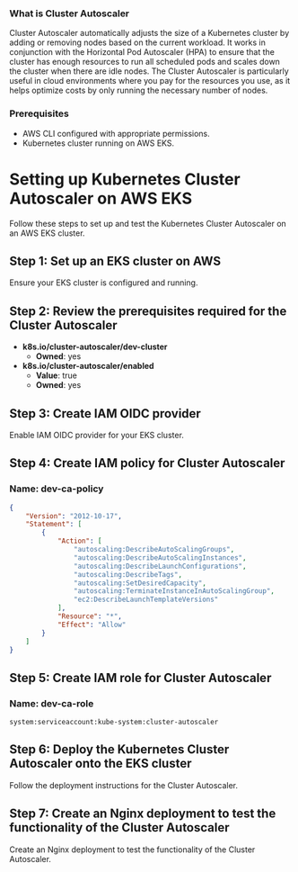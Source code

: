 ### What is Cluster Autoscaler

Cluster Autoscaler automatically adjusts the size of a Kubernetes cluster by adding or removing nodes based on the current workload. It works in conjunction with the Horizontal Pod Autoscaler (HPA) to ensure that the cluster has enough resources to run all scheduled pods and scales down the cluster when there are idle nodes. The Cluster Autoscaler is particularly useful in cloud environments where you pay for the resources you use, as it helps optimize costs by only running the necessary number of nodes.

### Prerequisites

- AWS CLI configured with appropriate permissions.
- Kubernetes cluster running on AWS EKS.

# Setting up Kubernetes Cluster Autoscaler on AWS EKS

Follow these steps to set up and test the Kubernetes Cluster Autoscaler on an AWS EKS cluster.

## Step 1: Set up an EKS cluster on AWS

Ensure your EKS cluster is configured and running.

## Step 2: Review the prerequisites required for the Cluster Autoscaler

- **k8s.io/cluster-autoscaler/dev-cluster**
  - **Owned**: yes
- **k8s.io/cluster-autoscaler/enabled**
  - **Value**: true
  - **Owned**: yes

## Step 3: Create IAM OIDC provider

Enable IAM OIDC provider for your EKS cluster.

## Step 4: Create IAM policy for Cluster Autoscaler

### Name: dev-ca-policy

```json
{
    "Version": "2012-10-17",
    "Statement": [
        {
            "Action": [
                "autoscaling:DescribeAutoScalingGroups",
                "autoscaling:DescribeAutoScalingInstances",
                "autoscaling:DescribeLaunchConfigurations",
                "autoscaling:DescribeTags",
                "autoscaling:SetDesiredCapacity",
                "autoscaling:TerminateInstanceInAutoScalingGroup",
                "ec2:DescribeLaunchTemplateVersions"
            ],
            "Resource": "*",
            "Effect": "Allow"
        }
    ]
}
```

## Step 5: Create IAM role for Cluster Autoscaler

### Name: dev-ca-role

```plaintext
system:serviceaccount:kube-system:cluster-autoscaler
```

## Step 6: Deploy the Kubernetes Cluster Autoscaler onto the EKS cluster

Follow the deployment instructions for the Cluster Autoscaler.

## Step 7: Create an Nginx deployment to test the functionality of the Cluster Autoscaler

Create an Nginx deployment to test the functionality of the Cluster Autoscaler.
